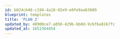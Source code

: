 ```yaml
---
id: b024cb48-c194-4a18-92e9-e0fe9aa63689
blueprint: templates
title: 'PLAN 2'
updated_by: 48900ce7-a050-429b-bb0d-9c6f6a8167fc
updated_at: 1652364454
---
```

